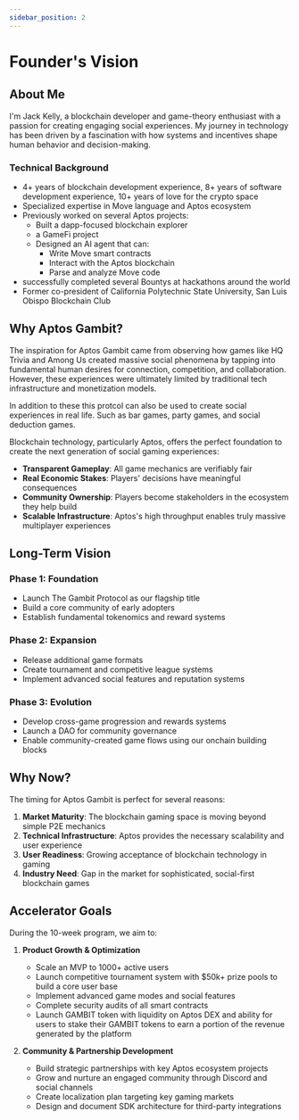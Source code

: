 ```yaml
---
sidebar_position: 2
---
```


# Founder's Vision

## About Me

I'm Jack Kelly, a blockchain developer and game-theory enthusiast with a passion for creating engaging social experiences. My journey in technology has been driven by a fascination with how systems and incentives shape human behavior and decision-making.

### Technical Background
- 4+ years of blockchain development experience, 8+ years of software development experience, 10+ years of love for the crypto space
- Specialized expertise in Move language and Aptos ecosystem
- Previously worked on several Aptos projects:
  - Built a dapp-focused blockchain explorer
  - a GameFi project
  - Designed an AI agent that can:
    - Write Move smart contracts
    - Interact with the Aptos blockchain
    - Parse and analyze Move code
- successfully completed several Bountys at hackathons around the world
- Former co-president of California Polytechnic State University, San Luis Obispo Blockchain Club
  
## Why Aptos Gambit?

The inspiration for Aptos Gambit came from observing how games like HQ Trivia and Among Us created massive social phenomena by tapping into fundamental human desires for connection, competition, and collaboration. However, these experiences were ultimately limited by traditional tech infrastructure and monetization models.

In addition to these this protcol can also be used to create social experiences in real life. Such as bar games, party games, and social deduction games.

Blockchain technology, particularly Aptos, offers the perfect foundation to create the next generation of social gaming experiences:
- **Transparent Gameplay**: All game mechanics are verifiably fair
- **Real Economic Stakes**: Players' decisions have meaningful consequences
- **Community Ownership**: Players become stakeholders in the ecosystem they help build
- **Scalable Infrastructure**: Aptos's high throughput enables truly massive multiplayer experiences

## Long-Term Vision

### Phase 1: Foundation
- Launch The Gambit Protocol as our flagship title
- Build a core community of early adopters
- Establish fundamental tokenomics and reward systems

### Phase 2: Expansion
- Release additional game formats
- Create tournament and competitive league systems
- Implement advanced social features and reputation systems

### Phase 3: Evolution
- Develop cross-game progression and rewards systems
- Launch a DAO for community governance
- Enable community-created game flows using our onchain building blocks


## Why Now?

The timing for Aptos Gambit is perfect for several reasons:
1. **Market Maturity**: The blockchain gaming space is moving beyond simple P2E mechanics
2. **Technical Infrastructure**: Aptos provides the necessary scalability and user experience
3. **User Readiness**: Growing acceptance of blockchain technology in gaming
4. **Industry Need**: Gap in the market for sophisticated, social-first blockchain games

## Accelerator Goals

During the 10-week program, we aim to:
1. **Product Growth & Optimization**
   - Scale an MVP to 1000+ active users
   - Launch competitive tournament system with $50k+ prize pools to build a core user base
   - Implement advanced game modes and social features
   - Complete security audits of all smart contracts
   -  Launch GAMBIT token with liquidity on Aptos DEX and ability for users to stake their GAMBIT tokens to earn a portion of the revenue generated by the platform

2. **Community & Partnership Development**
   - Build strategic partnerships with key Aptos ecosystem projects
   - Grow and nurture an engaged community through Discord and social channels
   - Create localization plan targeting key gaming markets
   - Design and document SDK architecture for third-party integrations

